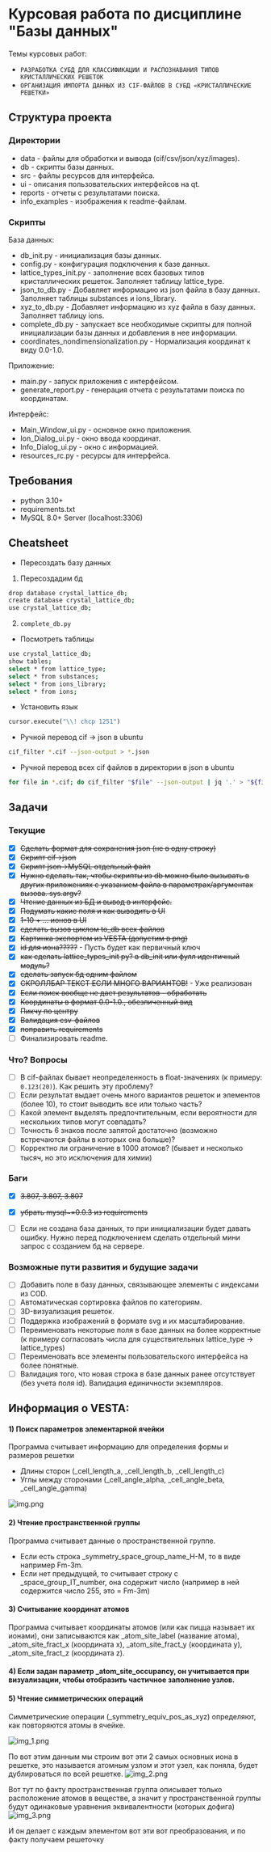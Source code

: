 # Курсовая работа по дисциплине "Базы данных"

Темы курсовых работ:
* `РАЗРАБОТКА СУБД ДЛЯ КЛАССИФИКАЦИИ И РАСПОЗНАВАНИЯ ТИПОВ КРИСТАЛЛИЧЕСКИХ РЕШЕТОК`
* `ОРГАНИЗАЦИЯ ИМПОРТА ДАННЫХ ИЗ CIF-ФАЙЛОВ В СУБД «КРИСТАЛЛИЧЕСКИЕ РЕШЕТКИ»`

## Структура проекта

### Директории

* data - файлы для обработки и вывода (cif/csv/json/xyz/images).
* db - скрипты базы данных.
* src - файлы ресурсов для интерфейса.
* ui - описания пользовательских интерфейсов на qt.
* reports - отчеты с результатами поиска.
* info_examples - изображения к readme-файлам.

### Скрипты

База данных:

* db_init.py - инициализация базы данных.
* config.py - конфигурация подключения к базе данных.
* lattice_types_init.py - заполнение всех базовых типов кристаллических решеток. Заполняет таблицу lattice_type.
* json_to_db.py - Добавляет информацию из json файла в базу данных. Заполняет таблицы substances и ions_library.
* xyz_to_db.py - Добавляет информацию из xyz файла в базу данных. Заполняет таблицу ions.
* complete_db.py - запускает все необходимые скрипты для полной инициализации базы данных и добавления в нее информации.
* coordinates_nondimensionalization.py - Нормализация координат к виду 0.0-1.0.

Приложение:

* main.py - запуск приложения с интерфейсом.
* generate_report.py - генерация отчета с результатами поиска по координатам.

Интерфейс:

* Main_Window_ui.py - основное окно приложения.
* Ion_Dialog_ui.py - окно ввода координат.
* Info_Dialog_ui.py - окно с информацией.
* resources_rc.py - ресурсы для интерфейса.

## Требования

* python 3.10+
* requirements.txt
* MySQL 8.0+ Server (localhost:3306)

## Cheatsheet

* Пересоздать базу данных

1. Пересоздадим бд

```bash
drop database crystal_lattice_db;
create database crystal_lattice_db;
use crystal_lattice_db;
```

2. `complete_db.py`

* Посмотреть таблицы

```bash
use crystal_lattice_db;
show tables;
select * from lattice_type;
select * from substances;
select * from ions_library;
select * from ions;
```

* Установить язык

```python
cursor.execute("\\! chcp 1251")
```

* Ручной перевод cif -> json в ubuntu

```bash
cif_filter *.cif --json-output > *.json
```

* Ручной перевод всех cif файлов в директории в json в ubuntu

```bash
for file in *.cif; do cif_filter "$file" --json-output | jq '.' > "${file%.cif}.json"; done
```

## Задачи

### Текущие

- [x] ~~Сделать формат для сохранения json (не в одну строку)~~
- [x] ~~Скрипт cif->json~~
- [x] ~~Скрипт json->MySQL отдельный файл~~
- [x] ~~Нужно сделать так, чтобы скрипты из db можно было вызывать в других приложениях с указанием файла в параметрах/аргументах вызова. sys.argv?~~
- [x] ~~Чтение данных из БД и вывод в интерфейс.~~
- [x] ~~Подумать какие поля и как выводить в UI~~
- [x] ~~1-10 + ... ионов в UI~~
- [x] ~~сделать вызов циклом to_db всех файлов~~
- [x] ~~Картинка экспортом из VESTA (допустим в png)~~
- [x] ~~id для иона?????~~ - Пусть будет как первичный ключ
- [x] ~~как сделать lattice_types_init py? в db_init или фулл идентичный модуль?~~
- [x] ~~сделать запуск бд одним файлом~~
- [x] ~~СКРОЛЛБАР ТЕКСТ ЕСЛИ МНОГО ВАРИАНТОВ!~~ - Уже реализован
- [x] ~~Если поиск вообще не дает результатов - обработать~~
- [x] ~~Координаты в формат 0.0-1.0., обезличенный вид~~
- [x] ~~Пикчу по центру~~
- [x] ~~Валидация csv-файлов~~
- [x] ~~поправить requirements~~
- [ ] Финализировать readme.

### Что? Вопросы

- [ ] В cif-файлах бывает неопределенность в float-значениях (к примеру: `0.123(20)`). Как решить эту проблему?
- [ ] Если результат выдает очень много вариантов решеток и элементов (более 10), то стоит выводить все или только часть?
- [ ] Какой элемент выделять предпочтительным, если вероятности для нескольких типов могут совпадать?
- [ ] Точность 6 знаков после запятой достаточно (возможно встречаются файлы в которых она больше)?
- [ ] Корректно ли ограничение в 1000 атомов? (бывает и несколько тысяч, но это исключения для химии)

### Баги

- [x] ~~3.807, 3.807, 3.807~~
- [x] ~~убрать mysql\~=0.0.3 из requirements~~
- [ ] Если не создана база данных, то при инициализации будет давать ошибку. Нужно перед подключением сделать отдельный мини запрос с созданием бд на сервере.


### Возможные пути развития и будущие задачи

- [ ] Добавить поле в базу данных, связывающее элементы с индексами из COD.
- [ ] Автоматическая сортировка файлов по категориям.
- [ ] 3D-визуализация решеток.
- [ ] Поддержка изображений в формате svg и их масштабирование.
- [ ] Переименовать некоторые поля в базе данных на более корректные (к примеру согласовать числа для существительных lattice_type -> lattice_types)
- [ ] Переименовать все элементы пользовательского интерфейса на более понятные.
- [ ] Валидация того, что новая строка в базе данных ранее отсутствует (без учета поля id). Валидация единичности экземпляров.

## Информация о VESTA:

#### 1) Поиск параметров элементарной ячейки

Программа считывает информацию для определения формы и размеров решетки
- Длины сторон (_cell_length_a, _cell_length_b, _cell_length_c)
- Углы между сторонами (_cell_angle_alpha, _cell_angle_beta, _cell_angle_gamma)

![img.png](info_examples/img.png)

#### 2) Чтение пространственной группы

Программа считывает данные о пространственной группе. 
- Если есть строка _symmetry_space_group_name_H-M, то в виде например Fm-3m.
- Если нет предыдущей, то считывает строку с _space_group_IT_number, она содержит число (например в ней содержится число 255, это = Fm-3m)

#### 3) Считывание координат атомов

Программа считывает координаты атомов (или как пицца называет их ионами), они записываются как _atom_site_label (название атома), _atom_site_fract_x (координата x), _atom_site_fract_y (координата y), _atom_site_fract_z (координата z).

#### 4) Если задан параметр _atom_site_occupancy, он учитывается при визуализации, чтобы отобразить частичное заполнение узлов.

#### 5) Чтение симметрических операций

Симметрические операции (_symmetry_equiv_pos_as_xyz) определяют, как повторяются атомы в ячейке.

![img_1.png](info_examples/img_1.png)

По вот этим данным мы строим вот эти 2 самых основных иона в решетке, это называется атомным узлом и этот узел, как поняла, будет дублироваться по всей решетке.
![img_2.png](info_examples/img_2.png)

Вот тут по факту пространственная группа описывает только расположение атомов в веществе, а значит у пространственной группы будут одинаковые уравнения эквивалентности (которых дофига)
![img_3.png](info_examples/img_3.png)

И он делает с каждым элементом вот эти вот преобразования, и по факту получаем решеточку
